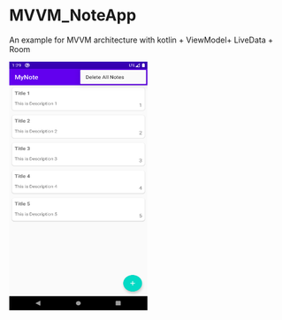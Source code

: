 # MVVM_NoteApp
An example for MVVM architecture with kotlin + ViewModel+ LiveData + Room

<img src="/screenShots/main.png" border="0"   width="250" height="450" alt="Main Activity"   align="left" />



